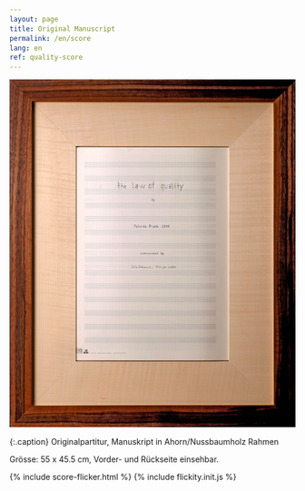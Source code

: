 ```yaml
---
layout: page
title: Original Manuscript
permalink: /en/score
lang: en
ref: quality-score
---
```


![Original Partitur](/assets/img/partitur-rahmen.jpg)

{:.caption}
Originalpartitur, Manuskript in Ahorn/Nussbaumholz Rahmen

Grösse: 55 x 45.5 cm, Vorder- und Rückseite einsehbar.

{%  include score-flicker.html %}
{%  include flickity.init.js %}
